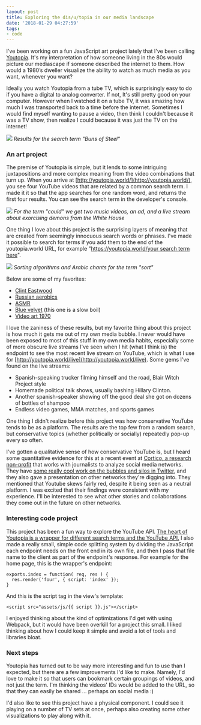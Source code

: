 ```yaml
---
layout: post
title: Exploring the dis/u/topia in our media landscape
date: '2018-01-29 04:27:59'
tags:
- code
---
```


I've been working on a fun JavaScript art project lately that I've been calling [Youtopia](http://youtopia.world). It's my interpretation of how someone living in the 80s would picture our mediascape if someone described the internet to them. How would a 1980’s dweller visualize the ability to watch as much media as you want, whenever you want? 

Ideally you watch Youtopia from a tube TV, which is surprisingly easy to do if you have a digital to analog converter. If not, It's still pretty good on your computer. However when I watched it on a tube TV, it was amazing how much I was transported back to a time before the internet. Sometimes I would find myself wanting to pause a video, then think I couldn't because it was a TV show, then realize I could because it was just the TV on the internet!


![](/content/images/2017/12/buns-of-steel-1.gif)
<i>Results for the search term "Buns of Steel"</i>
 
<h3>An art project</h3>

The premise of Youtopia is simple, but it lends to some intriguing juxtapositions and more complex meaning from the video combinations that turn up. When you arrive at [http://youtopia.world/](http://youtopia.world/), you see four YouTube videos that are related by a common search term. I made it it so that the app searches for one random word, and returns the first four results. You can see the search term in the developer's console.

    
![](/content/images/2018/01/could.gif)
<i>For the term "could" we get two music videos, an ad, and a live stream about exorcising demons from the White House</i>

One thing I love about this project is the surprising layers of meaning that are created from seemingly innocuous search words or phrases. I've made it possible to search for terms if you add them to the end of the youtopia.world URL, for example "[https://youtopia.world/your search term here](http://youtopia.world/your%20search%20term%20here)". 


![](/content/images/2018/01/Screen-Shot-2018-01-28-at-9.42.47-PM.png)
<i>Sorting algorithms and Arabic chants for the term "sort"</i>


Below are some of my favorites:

* [Clint Eastwood](http://youtopia.world/clint%20eastwood)
* [Russian aerobics](http://youtopia.world/russian%20aerobics)
* [ASMR](http://youtopia.world/asmr)
* [Blue velvet](http://youtopia.world/blue%20velvet) (this one is a slow boil)
* [Video art 1970](http://youtopia.world/video%20art%201970)

I love the zaniness of these results, but my favorite thing about this project is how much it gets me out of my own media bubble. I never would have been exposed to most of this stuff in my own media habits, especially some of more obscure live streams I've seen when I hit (what I think is) the endpoint to see the most recent live stream on YouTube, which is what I use for [http://youtopia.world/live](http://youtopia.world/live). Some gems I've found on the live streams:

* Spanish-speaking trucker filming himself and the road, Blair Witch Project style
* Homemade political talk shows, usually bashing Hillary Clinton. 
* Another spanish-speaker showing off the good deal she got on dozens of bottles of shampoo
* Endless video games, MMA matches, and sports games

One thing I didn't realize before this project was how conservative YouTube tends to be as a platform. The results are the top few from a random search, but conservative topics (whether politically or socially) repeatedly pop-up every so often. 

I've gotten a qualitative sense of how conservative YouTube is, but I heard some quantitative evidence for this at a recent event at [Cortico, a research non-profit](https://www.cortico.ai) that works with journalists to analyze social media networks. They have [some really cool work on the bubbles and silos in Twitter](http://www.electome.org/), and they also gave a presentation on other networks they're digging into. They mentioned that Youtube skews fairly red, despite it being seen as a neutral platform. I was excited that their findings were consistent with my experience. I'll be interested to see what other stories and collaborations they come out in the future on other networks. 

<h3>Interesting code project</h3>

This project has been a fun way to explore the YouTube API. [The heart of Youtopia is a wrapper for different search terms and the YouTube API.](https://github.com/ktbee/youtopia/blob/master/public/controller.js) I also made a really small, simple code splitting system by dividing the JavaScript each endpoint needs on the front end in its own file, and then I pass that file name to the client as part of the endpoint's response. For example for the home page, this is the wrapper's endpoint:

```
exports.index = function( req, res ) {
  res.render('four', { script: 'index' });
}
```

And this is the script tag in the view's template:

```
<script src="assets/js/{{ script }}.js"></script>
```

I enjoyed thinking about the kind of optimizations I'd get with using Webpack, but it would have been overkill for a project this small. I liked thinking about how I could keep it simple and avoid a lot of tools and libraries bloat.

<h3>Next steps</h3>

Youtopia has turned out to be way more interesting and fun to use than I expected, but there are a few improvements I'd like to make. Namely, I'd love to make it so that users can bookmark certain groupings of videos, and not just the term. I'm thinking the videos' IDs would be added to the URL, so that they can easily be shared ... perhaps on social media :)

I'd also like to see this project have a physical component. I could see it playing on a number of TV sets at once, perhaps also creating some other visualizations to play along with it. 
